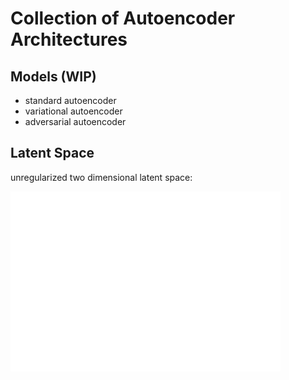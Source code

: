 # Collection of Autoencoder Architectures

## Models (WIP)

- standard autoencoder
- variational autoencoder
- adversarial autoencoder

## Latent Space

unregularized two dimensional latent space:

![unregularized latent space](unregularizedlatentspace.png)
